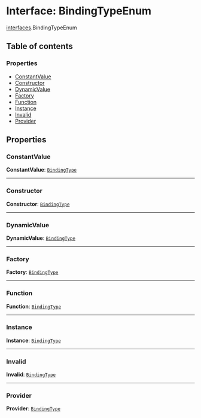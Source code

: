 # Interface: BindingTypeEnum

[interfaces](/en/auto-docs/editor/modules/interfaces.md).BindingTypeEnum

## Table of contents

### Properties

* [ConstantValue](/en/auto-docs/editor/interfaces/interfaces.BindingTypeEnum.md#constantvalue)
* [Constructor](/en/auto-docs/editor/interfaces/interfaces.BindingTypeEnum.md#constructor)
* [DynamicValue](/en/auto-docs/editor/interfaces/interfaces.BindingTypeEnum.md#dynamicvalue)
* [Factory](/en/auto-docs/editor/interfaces/interfaces.BindingTypeEnum.md#factory)
* [Function](/en/auto-docs/editor/interfaces/interfaces.BindingTypeEnum.md#function)
* [Instance](/en/auto-docs/editor/interfaces/interfaces.BindingTypeEnum.md#instance)
* [Invalid](/en/auto-docs/editor/interfaces/interfaces.BindingTypeEnum.md#invalid)
* [Provider](/en/auto-docs/editor/interfaces/interfaces.BindingTypeEnum.md#provider)

## Properties

### ConstantValue

**ConstantValue**: [`BindingType`](/en/auto-docs/editor/types/interfaces.BindingType.md)

***

### Constructor

**Constructor**: [`BindingType`](/en/auto-docs/editor/types/interfaces.BindingType.md)

***

### DynamicValue

**DynamicValue**: [`BindingType`](/en/auto-docs/editor/types/interfaces.BindingType.md)

***

### Factory

**Factory**: [`BindingType`](/en/auto-docs/editor/types/interfaces.BindingType.md)

***

### Function

**Function**: [`BindingType`](/en/auto-docs/editor/types/interfaces.BindingType.md)

***

### Instance

**Instance**: [`BindingType`](/en/auto-docs/editor/types/interfaces.BindingType.md)

***

### Invalid

**Invalid**: [`BindingType`](/en/auto-docs/editor/types/interfaces.BindingType.md)

***

### Provider

**Provider**: [`BindingType`](/en/auto-docs/editor/types/interfaces.BindingType.md)
